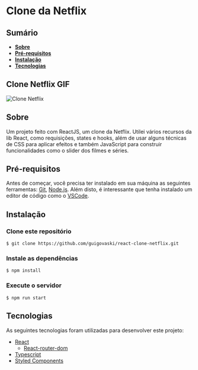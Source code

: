 # Clone da Netflix

## Sumário

- **[Sobre](#sobre)**
- **[Pré-requisitos](#pré-requisitos)**
- **[Instalação](#instalação)**
- **[Tecnologias](#tecnologias)**

## Clone Netflix GIF

![Clone Netflix](.github/assets/clone-netflix.gif)

## Sobre

Um projeto feito com ReactJS, um clone da Netflix. Utilei vários recursos da lib React, como requisições, states e hooks, além de usar alguns técnicas de CSS para aplicar efeitos e também JavaScript para construir funcionalidades como o slider dos filmes e séries.

## Pré-requisitos
Antes de começar, você precisa ter instalado em sua máquina as seguintes ferramentas:
[Git](https://git-scm.com), [Node.js](https://nodejs.org/en/).
Além disto, é interessante que tenha instalado um editor de código como o [VSCode](https://code.visualstudio.com/).

## Instalação

### Clone este repositório
`$ git clone https://github.com/guigovaski/react-clone-netflix.git`

### Instale as dependências
`$ npm install`

### Execute o servidor
`$ npm run start`

## Tecnologias
As seguintes tecnologias foram utilizadas para desenvolver este projeto:
- [React](https://pt-br.reactjs.org/)
    - [React-router-dom](https://v5.reactrouter.com/)
- [Typescript](https://www.typescriptlang.org/)
- [Styled Components](https://styled-components.com/)